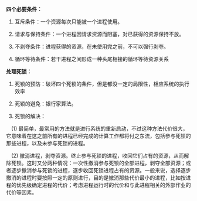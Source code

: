 **四个必要条件：**

1. 互斥条件：一个资源每次只能被一个进程使用。

2. 请求与保持条件：一个进程因请求资源而阻塞，对已获得的资源保持不放。

3. 不剥夺条件：进程获得的资源，在未使用完之前，不可以强行剥夺。

4. 循环等待条件：若干进程之间形成一种头尾相接的循环等待资源关系

**处理死锁：**

1. 死锁的预防：破坏四个死锁的条件，但是都没一定的局限性，相应系统的执行效率

2. 死锁的避免：银行家算法。

3. 死锁的解决：

　\(1\) 最简单，最常用的方法就是进行系统的重新启动，不过这种方法代价很大，它意味着在这之前所有的进程已经完成的计算工作都将付之东流，包括参与死锁的那些进程，以及未参与死锁的进程。

　\(2\) 撤消进程，剥夺资源。终止参与死锁的进程，收回它们占有的资源，从而解除死锁。这时又分两种情况：一次性撤消参与死锁的全部进程，剥夺全部资源；或者逐步撤消参与死锁的进程，逐步收回死锁进程占有的资源。一般来说，选择逐步撤消的进程时要按照一定的原则进行，目的是撤消那些代价最小的进程，比如按进程的优先级确定进程的代价；考虑进程运行时的代价和与此进程相关的外部作业的代价等因素。

